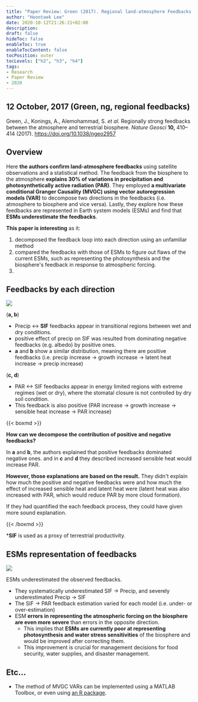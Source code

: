```yaml
---
title: "Paper Review: Green (2017). Regional land-atmosphere Feedbacks. ng"
author: "Hoontaek Lee"
date: 2020-10-12T21:26:21+02:00
description:
draft: false
hideToc: false
enableToc: true
enableTocContent: false
tocPosition: outer
tocLevels: ["h2", "h3", "h4"]
tags:
- Research
- Paper Review
- 2020
---
```


## 12 October, 2017 (Green, ng, regional feedbacks)

Green, J., Konings, A., Alemohammad, S. *et al.* Regionally strong feedbacks between the atmosphere and terrestrial biosphere. *Nature Geosci* **10,** 410–414 (2017). https://doi.org/10.1038/ngeo2957



## Overview

Here **the authors confirm land-atmosphere feedbacks** using satellite observations and a statistical method. The feedback from the biosphere to the atmosphere **explains 30% of variations in precipitation and photosynthetically active radiation (PAR)**. They employed **a multivariate conditional Granger Causality (MVGC) using vector autoregression models (VAR)** to decompose two directions in the feedbacks (i.e. atmosphere to biosphere and vice versa). Lastly, they explore how these feedbacks are represented in Earth system models (ESMs) and find that **ESMs underestimate the feedbacks**. 

**This paper is interesting** as it:

1. decomposed the feedback loop into each direction using an unfamiliar method
2. compared the feedbacks with those of ESMs to figure out flaws of the current ESMs, such as representing the photosynthesis and the biosphere's feedback in response to atmospheric forcing. 
3. 


## Feedbacks by each direction

![](/en/posts/figures/paper_review/2017_Green_fig1.jpg)

(**a, b**)

- Precip <-> **SIF** feedbacks appear in transitional regions between wet and dry conditions.
- positive effect of precip on SIF was resulted from dominating negative feedbacks (e.g. albedo) by positive ones.
- **a** and **b** show a similar distribution, meaning there are positive feedbacks (i.e. precip increase -> growth increase -> latent heat increase -> precip increase)

(**c, d**)

- PAR <-> SIF feedbacks appear in energy limited regions with extreme regimes (wet or dry), where the stomatal closure is not controlled by dry soil condition.
- This feedback is also positive (PAR increase -> growth increase -> sensible heat increase -> PAR increase)

{{< boxmd >}}

**How can we decompose the contribution of positive and negative feedbacks?**

In **a** and **b**, the authors explained that positive feedbacks dominated negative ones. and in **c** and **d** they described increased sensible heat would increase PAR. 

**However, those explanations are based on the result.** They didn't explain how much the positive and negative feedbacks were and how much the effect of increased sensible heat and latent heat were (latent heat was also increased with PAR, which would reduce PAR by more cloud formation).

If they had quantified the each feedback process, they could have given more sound explanation.

{{< /boxmd >}}



***SIF** is used as a proxy of terrestrial productivity.



## ESMs representation of feedbacks

![](/en/posts/figures/paper_review/2017_Green_fig3.jpg)



ESMs underestimated the observed feedbacks.

- They systematically underestimated SIF -> Precip, and severely underestimated Precip -> SIF
- The SIF -> PAR feedback estimation varied for each model (i.e. under- or over-estimation)
- ESM **errors in representing the atmospheric forcing on the biosphere are even more severe** than errors in the opposite direction.
  - This implies that **ESMs are currently poor at representing photosynthesis and water stress sensitivities** of the biosphere and would be improved after correcting them.
  - This improvement is crucial for management decisions for food security, water supplies, and disaster management.



## Etc...

- The method of MVGC VARs can be implemented using a MATLAB Toolbox, or even using [an R package](https://towardsdatascience.com/a-deep-dive-on-vector-autoregression-in-r-58767ebb3f06?gi=f77c1ed21d76).

